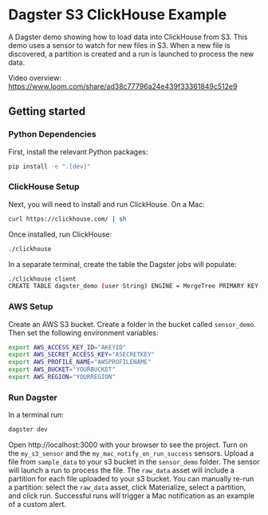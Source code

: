 # Dagster S3 ClickHouse Example

A Dagster demo showing how to load data into ClickHouse from S3. This demo uses a sensor to watch for new files in S3. When a new file is discovered, a partition is created and a run is launched to process the new data.

Video overview: https://www.loom.com/share/ad38c77796a24e439f33361849c512e9

## Getting started

### Python Dependencies

First, install the relevant Python packages:

```bash
pip install -e ".[dev]"
```

### ClickHouse Setup

Next, you will need to install and run ClickHouse. On a Mac:

```bash
curl https://clickhouse.com/ | sh
```

Once installed, run ClickHouse:

```bash
./clickhouse
```

In a separate terminal, create the table the Dagster jobs will populate:

```bash
./clickhouse client
CREATE TABLE dagster_demo (user String) ENGINE = MergeTree PRIMARY KEY (user);
```

### AWS Setup

Create an AWS S3 bucket. Create a folder in the bucket called `sensor_demo`. Then set the following environment variables:

```bash
export AWS_ACCESS_KEY_ID="AKEYID"
export AWS_SECRET_ACCESS_KEY="ASECRETKEY"
export AWS_PROFILE_NAME="AWSPROFILENAME"
export AWS_BUCKET="YOURBUCKET"
export AWS_REGION="YOURREGION"
```

### Run Dagster

In a terminal run:

```bash
dagster dev
```

Open http://localhost:3000 with your browser to see the project. Turn on the `my_s3_sensor` and the `my_mac_notify_on_run_success` sensors. Upload a file from `sample_data` to your s3 bucket in the `sensor_demo` folder. The sensor will launch a run to process the file. The `raw_data` asset will include a partition for each file uploaded to your s3 bucket. You can manually re-run a partition: select the `raw_data` asset, click Materialize,  select a partition, and click run. Successful runs will trigger a Mac notification as an example of a custom alert.

